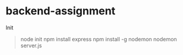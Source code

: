 # backend-assignment
Init
> node init
> npm install express
> npm install -g nodemon
> nodemon server.js
